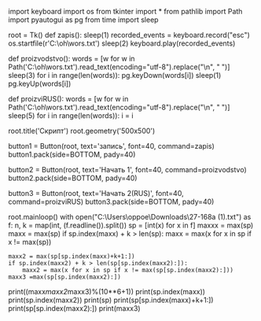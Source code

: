 import keyboard
import os
from tkinter import *
from pathlib import Path
import pyautogui as pg
from time import sleep

root = Tk()
def zapis():
    sleep(1)
    recorded_events = keyboard.record("esc")
    os.startfile(r'C:\oh\wors.txt')
    sleep(2)
    keyboard.play(recorded_events)


def proizvodstvo():
    words = [w for w in Path('C:\oh\wors.txt').read_text(encoding="utf-8").replace("\n", " ")]
    sleep(3)
    for i in range(len(words)):
        pg.keyDown(words[i])
        sleep(1)
        pg.keyUp(words[i])

def proizviRUS():
    words = [w for w in Path('C:\oh\wors.txt').read_text(encoding="utf-8").replace("\n", " ")]
    sleep(5)
    for i in range(len(words)):
        i = i


root.title('Скрипт')
root.geometry('500x500')

button1 = Button(root, text='запись', font=40, command=zapis)
button1.pack(side=BOTTOM, pady=40)

button2 = Button(root, text='Начать 1', font=40, command=proizvodstvo)
button2.pack(side=BOTTOM, pady=40)

button3 = Button(root, text='Начать 2(RUS)', font=40, command=proizviRUS)
button3.pack(side=BOTTOM, pady=40)

root.mainloop()
with open("C:\\Users\\oppoe\\Downloads\\27-168a (1).txt") as f:
    n, k = map(int, (f.readline()).split())
    sp = [int(x) for x in f]
    maxxx = max(sp)
    maxx = max(sp)
    if sp.index(maxx) + k > len(sp):
        maxx = max(x for x in sp if x != max(sp))

    maxx2 = max(sp[sp.index(maxx)+k+1:])
    if sp.index(maxx2) + k > len(sp[sp.index(maxx2):]):
        maxx2 = max(x for x in sp if x != max(sp[sp.index(maxx2):]))
    maxx3 =max(sp[sp.index(maxx2):])

print((maxx*maxx2*maxx3)%(10**6+1))
print(sp.index(maxx))
print(sp.index(maxx2))
print(sp)
print(sp[sp.index(maxx)+k+1:])
print(sp[sp.index(maxx2):])
print(maxx3)